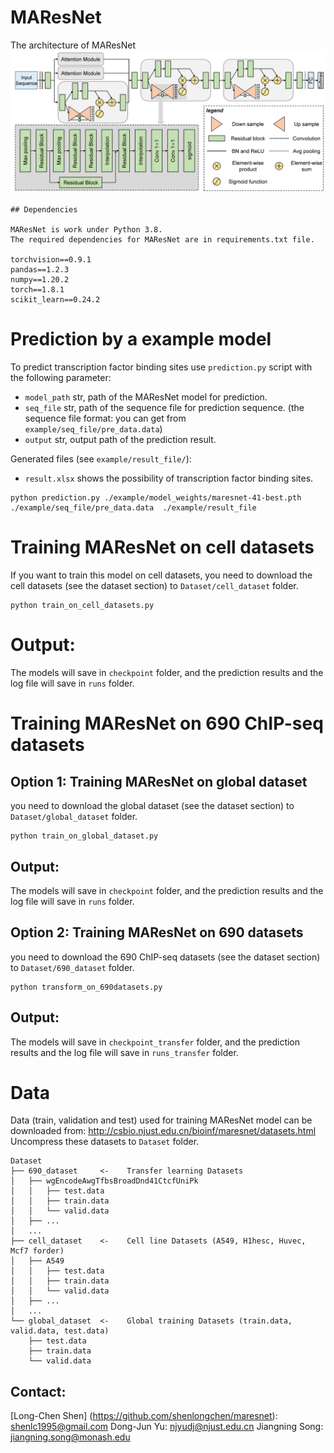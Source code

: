 # MAResNet
The architecture of MAResNet
<img src="figs/maresnet.png">

```
## Dependencies

MAResNet is work under Python 3.8.
The required dependencies for MAResNet are in requirements.txt file.

torchvision==0.9.1      
pandas==1.2.3
numpy==1.20.2           
torch==1.8.1
scikit_learn==0.24.2
```



# Prediction by a example model

To predict transcription factor binding sites use `prediction.py` script with the following parameter:

* `model_path`             str, path of the MAResNet model for prediction.
* `seq_file`            str, path of the sequence file for prediction sequence. (the sequence file format: you can get from `example/seq_file/pre_data.data`)
* `output`             str, output path of the prediction result.

Generated files (see `example/result_file/`):
* `result.xlsx` shows the possibility of transcription factor binding sites.
```
python prediction.py ./example/model_weights/maresnet-41-best.pth ./example/seq_file/pre_data.data  ./example/result_file
```



# Training MAResNet on cell datasets

If you want to train this model on cell datasets, you need to download the cell datasets (see the dataset section) to `Dataset/cell_dataset` folder.

```
python train_on_cell_datasets.py
```

# Output:

The models will save in `checkpoint` folder, and the prediction results and the log file will save in `runs` folder.



# Training MAResNet on 690 ChIP-seq datasets

## Option 1: Training MAResNet on global dataset

you need to download the global dataset (see the dataset section) to `Dataset/global_dataset` folder.

```
python train_on_global_dataset.py
```

## Output:

The models will save in `checkpoint` folder, and the prediction results and the log file will save in `runs` folder.

## Option 2: Training MAResNet on 690 datasets

you need to download the 690 ChIP-seq datasets (see the dataset section) to `Dataset/690_dataset` folder.
```
python transform_on_690datasets.py
```

## Output:
The models will save in `checkpoint_transfer` folder, and the prediction results and the log file will save in `runs_transfer` folder.




# Data
Data (train, validation and test) used for training MAResNet model can be downloaded from:
http://csbio.njust.edu.cn/bioinf/maresnet/datasets.html
Uncompress these datasets to `Dataset` folder.
```
Dataset
├── 690_dataset     <-    Transfer learning Datasets
│	├── wgEncodeAwgTfbsBroadDnd41CtcfUniPk
│	│	├── test.data
│	│	├── train.data
│	│	└── valid.data
│	├── ...
│	...
├── cell_dataset    <-    Cell line Datasets (A549, H1hesc, Huvec, Mcf7 forder)
│	├── A549
│	│	├── test.data
│	│	├── train.data
│	│	└── valid.data
│	├── ...
│	...
└── global_dataset  <-    Global training Datasets (train.data, valid.data, test.data)
    ├── test.data
    ├── train.data
    └── valid.data
```
## Contact:
[Long-Chen Shen] (https://github.com/shenlongchen/maresnet): shenlc1995@gmail.com
Dong-Jun Yu: njyudj@njust.edu.cn
Jiangning Song: jiangning.song@monash.edu
